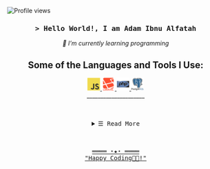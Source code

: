 ![Profile views](https://gpvc.arturio.dev/Adamibnu123?v=4)
<h3 align="center">
        <samp>&gt; Hello World!, I am
                <b><a target="_blank">Adam Ibnu Alfatah</a></b>
        </samp>
</h3>
<p align="center"><i>🌱 I’m currently learning programming</i></p>
<h2 align="center">Some of the Languages and Tools I Use:</h2>
<p align="center"> <a href="https://developer.mozilla.org/en-US/docs/Web/JavaScript" target="_blank"> <img src="https://raw.githubusercontent.com/devicons/devicon/master/icons/javascript/javascript-original.svg" alt="javascript" width="30" height="30"/> </a> <a href="https://laravel.com/" target="_blank"> <img src="https://raw.githubusercontent.com/devicons/devicon/master/icons/laravel/laravel-plain-wordmark.svg" alt="laravel" width="30" height="30"/> </a> <a href="https://www.php.net" target="_blank"> <img src="https://raw.githubusercontent.com/devicons/devicon/master/icons/php/php-original.svg" alt="php" width="30" height="30"/> </a> <a href="https://www.postgresql.org" target="_blank"> <img src="https://raw.githubusercontent.com/devicons/devicon/master/icons/postgresql/postgresql-original-wordmark.svg" alt="postgresql" width="30" height="30"/> </a> <br>
  _____________________
</p>
<br><br>

<details align="center">
    <summary> <samp>&#9776; Read More</samp></summary>
    <p align="center">
        <br>
        <!-- white board -->
        <p><img align="center" src="https://github-readme-stats.vercel.app/api/top-langs?username=adamibnu123&show_icons=true&locale=en&layout=compact" alt="adamibnu123" />
        </p>
        <br>
 <img alt="Shahriar Adam Ibnu A GitHub Stats"
                src="https://github-readme-stats.vercel.app/api?username=Adamibnu123&show_icons=true&theme=radical" />
        <!-- contac -->
  <p><i>Find me on:</i></p>
        <a href="https://twitter.com/404_conn_error" target="_blank"><img src="https://img.shields.io/badge/-Twitter-1ca0f1?style=flat-square&labelColor=1ca0f1&logo=twitter&logoColor=white" alt="Twitter"></a>
        <a href="https://t.me/adamibnu175" target="_blank"><img src="https://img.shields.io/badge/-Telegram-1ca0f1?style=flat-square&logo=telegram" alt="Telegram"></a>
        <a href="https://instagram.com/adam_ibnu025" target="_blank"><img src="https://img.shields.io/badge/-Instagram-1ca0f1?style=flat-square&logo=instagram&logoColor=white"           alt="Instagram"></a>
  <br><a href="mailto:adamibnu157@gmail.com" target="_blank"><img src="https://img.shields.io/badge/-Gmail-1ca0f1?style=flat-square&logo=Gmail&logoColor=white" alt="Email">           </a>
        <a href="https://www.facebook.com/profile.php?id=100013124107382" target="_blank"><img
        src="https://img.shields.io/badge/-Facebook-1ca0f1?style=flat-square&logo=Facebook&logoColor=white"  alt="Facebook">
</details>
<br><br>

<samp>
    <p align="center">
        ════ ⋆★⋆ ════
        <br>
        "Happy Coding👨‍💻!"
    </p>
</samp>






<!---
Adamibnu123/Adamibnu123 is a ✨ special ✨ repository because its `README.md` (this file) appears on your GitHub profile.
You can click the Preview link to take a look at your changes.
--->
